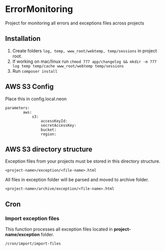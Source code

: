 ErrorMonitoring
===============

Project for monitoring all errors and exceptions files across projects

## Installation

1. Create folders ```log, temp, www_root/webtemp, temp/sessions``` in project root.
2. If working on mac/linux run ```chmod 777 app/changelog && mkdir -m 777 log temp temp/cache www_root/webtemp temp/sessions```
3. Run ```composer install```

## AWS S3 Config

Place this in config.local.neon

```
parameters:
        aws:
		    s3:
			    accessKeyId: 
			    secretAccessKey:
			    bucket:
			    region:
```
## AWS S3 directory structure
Exception files from your projects must be stored in this directory structure.
```
<project-name>/exception/<file-name>.html
```
All files in exception folder will be parsed and moved to archive folder.
```
<project-name>/archive/exception/<file-name>.html
```

## Cron
### Import exception files
This function processes all exception files located in  **project-name/exception** folder. 
```
/cron/import/import-files
```
